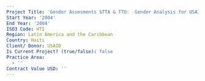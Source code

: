 ```yaml
---
Project Title: 'Gender Assesments STTA & TTO:  Gender Analysis for USAID/Haiti (TDY 29)'
Start Year: '2004'
End Year: '2004'
ISO3 Code: HTI
Region: Latin America and the Caribbean
Country: Haiti
Client/ Donor: USAID
Is Current Project? (true/false): false
Practice Area:
  - ''
Contract Value USD: ''
---
```

